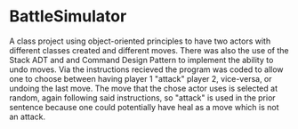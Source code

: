 # BattleSimulator
A class project using object-oriented principles to have two actors with different classes created and different moves. There was also the use of the Stack ADT and and Command Design Pattern to implement the ability to undo moves. Via the instructions recieved the program was coded to allow one to choose between having player 1 "attack" player 2, vice-versa, or undoing the last move. The move that the chose actor uses is selected at random, again following said instructions, so "attack" is used in the prior sentence because one could potentially have heal as a move which is not an attack.
